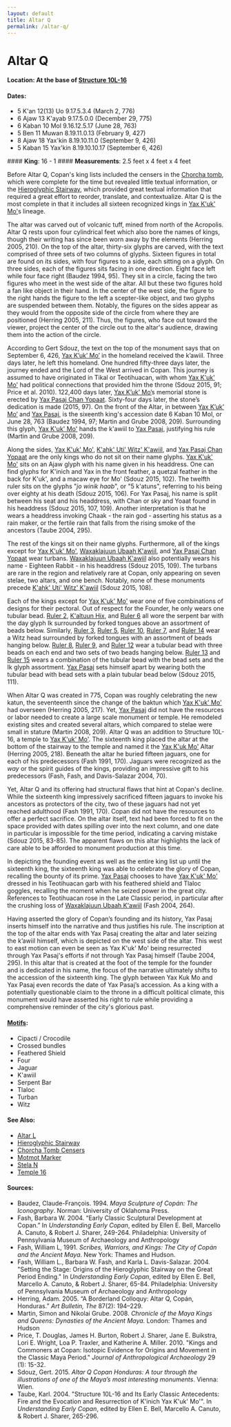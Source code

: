 ```yaml
---
layout: default
title: Altar Q
permalink: /altar-q/
---
```


# Altar Q

#### <strong>Location</strong>: At the base of <a href="{{site.baseurl}}/structure-16">Structure 10L-16</a>
#### <strong>Dates</strong>:
<ul>
<li>5 K'an 12(13) Uo 9.17.5.3.4 (March 2, 776)</li>
<li>6 Ajaw 13 K'ayab 9.17.5.0.0 (December 29, 775)</li>
<li>6 Kaban 10 Mol 9.16.12.5.17 (June 28, 763)</li>
<li>5 Ben 11 Muwan 8.19.11.0.13 (February 9, 427)</li>
<li>8 Ajaw 18 Yax'kin 8.19.10.11.0 (September 9, 426)</li>
<li>5 Kaban 15 Yax'kin 8.19.10.10.17 (September 6, 426)</li>
</ul>
#### <strong>King</strong>: 16 - 1
#### <strong>Measurements</strong>: 2.5 feet x 4 feet x 4 feet

Before Altar Q, Copan's king lists included the censers in the <a href="{{site.baseurl}}/structure-26">Chorcha tomb</a>, which were complete for the time but revealed little textual information, or the <a href="{{site.baseurl}}/hieroglyphic-stairway">Hieroglyphic Stairway</a>, which provided great textual information that required a great effort to reorder, translate, and contextualize. Altar Q is the most complete in that it includes all sixteen recognized kings in <a href="{{site.baseurl}}/yax-kuk-mo">Yax K'uk' Mo'</a>s lineage.

The altar was carved out of volcanic tuff, mined from north of the Acropolis. Altar Q rests upon four cylindrical feet which also bore the names of kings, though their writing has since been worn away by the elements (Herring 2005, 210). On the top of the altar, thirty-six glyphs are carved, with the text comprised of three sets of two columns of glyphs. Sixteen figures in total are found on its sides, with four figures to a side, each sitting on a glyph. On three sides, each of the figures sits facing in one direction. Eight face left while four face right (Baudez 1994, 95). They sit in a circle, facing the two figures who meet in the west side of the altar. All but these two figures hold a fan like object in their hand. In the center of the west side, the figure to the right hands the figure to the left a scepter-like object, and two glyphs are suspended between them. Notably, the figures on the sides appear as they would from the opposite side of the circle from where they are positioned (Herring 2005, 211). Thus, the figures, who face out toward the viewer, project the center of the circle out to the altar's audience, drawing them into the action of the circle.

According to Gert Sdouz, the text on the top of the monument says that on September 6, 426, <a href="{{site.baseurl}}/yax-kuk-mo">Yax K’uk’ Mo’</a> in the homeland received the k’awiil. Three days later, he left this homeland. One hundred fifty-three days later, the journey ended and the Lord of the West arrived in Copan. This journey is assumed to have originated in Tikal or Teotihuacan, with whom <a href="{{site.baseurl}}/yax-kuk-mo">Yax K'uk' Mo'</a> had political connections that provided him the throne (Sdouz 2015, 91; Price et al. 2010). 122,400 days later, <a href="{{site.baseurl}}/yax-kuk-mo">Yax K’uk’ Mo’</a>s memorial stone is erected by <a href="{{site.baseurl}}/yax-pasaj-chan-yopaat">Yax Pasaj Chan Yopaat</a>. Sixty-four days later, the stone’s dedication is made (2015, 97). On the front of the Altar, in between <a href="{{site.baseurl}}/yax-kuk-mo">Yax K’uk’ Mo’</a> and <a href="{{site.baseurl}}/yax-pasaj-chan-yopaat">Yax Pasaj</a>, is the sixeenth king's accession date 6 Kaban 10 Mol, or June 28, 763 (Baudez 1994, 97; Martin and Grube 2008, 209). Surrounding this glyph, <a href="{{site.baseurl}}/yax-kuk-mo">Yax K'uk' Mo'</a> hands the k'awiil to <a href="{{site.baseurl}}/yax-pasaj-chan-yopaat">Yax Pasaj</a>, justifying his rule (Martin and Grube 2008, 209).

Along the sides, <a href="{{site.baseurl}}/yax-kuk-mo">Yax K'uk' Mo'</a>, <a href="{{site.baseurl}}/kahk-uti-witz-kawiil">K'ahk' Uti' Witz' K'awiil</a>, and <a href="{{site.baseurl}}/yax-pasaj-chan-yopaat">Yax Pasaj Chan Yopaat</a> are the only kings who do not sit on their name glyphs. <a href="{{site.baseurl}}/yax-kuk-mo">Yax K'uk' Mo'</a> sits on an Ajaw glyph with his name given in his headdress. One can find glyphs for K'inich and Yax in the front feather, a quetzal feather in the back for K'uk', and a macaw eye for Mo' (Sdouz 2015, 102). The twelfth ruler sits on the glyphs "<em>jo winik haab</em>", or "5 k'atuns", referring to his being over eighty at his death (Sdouz 2015, 106). For Yax Pasaj, his name is split between his seat and his headdress, with Chan or sky and Yoaat found in his headdress (Sdouz 2015, 107, 109). Another interpretation is that he wears a headdress invoking Chaak - the rain god - asserting his status as a rain maker, or the fertile rain that falls from the rising smoke of the ancestors (Taube 2004, 295).

The rest of the kings sit on their name glyphs. Furthermore, all of the kings except for <a href="{{site.baseurl}}/yax-kuk-mo">Yax K'uk' Mo'</a>, <a href="{{site.baseurl}}/waxaklajuun-ubaah-kawiil">Waxaklajuun Ubaah K'awiil</a>, and <a href="{{site.baseurl}}/yax-pasaj-chan-yopaat">Yax Pasaj Chan Yopaat</a> wear turbans. <a href="{{site.baseurl}}/waxaklajuun-ubaah-kawiil">Waxaklajuun Ubaah K'awiil</a> also potentially wears his name - Eighteen Rabbit - in his headdress (Sdouz 2015, 109). The turbans are rare in the region and relatively rare at Copan, only appearing on seven stelae, two altars, and one bench. Notably, none of these monuments precede <a href="{{site.baseurl}}/kahk-uti-witz-kawiil">K'ahk' Uti' Witz' K'awiil</a> (Sdouz 2015, 108).

Each of the kings except for <a href="{{site.baseurl}}/yax-kuk-mo">Yax K'uk' Mo'</a> wear one of five combinations of designs for their pectoral. Out of respect for the Founder, he only wears one tubular bead. <a href="{{site.baseurl}}/popol-hol">Ruler 2</a>, <a href="{{site.baseurl}}/kaltuun-hix">K'altuun Hix</a>, and <a href="{{site.baseurl}}/ruler-6">Ruler 6</a> all wore the serpent bar with the day glyph Ik surrounded by forked tongues above an assortment of beads below. Similarly, <a href="{{site.baseurl}}/ruler-3">Ruler 3</a>, <a href="{{site.baseurl}}/ruler-5">Ruler 5</a>, <a href="{{site.baseurl}}/moon-jaguar">Ruler 10</a>, <a href="{{site.baseurl}}/bahlam-nehn">Ruler 7</a>, and <a href="{{site.baseurl}}/kahk-joplaj-chan-kawiil">Ruler 14</a> wear a Witz head surrounded by forked tongues with an assortment of beads hanging below. <a href="{{site.baseurl}}/wi-yohl-kinich">Ruler 8</a>, <a href="{{site.baseurl}}/ruler-9">Ruler 9</a>, and <a href="{{site.baseurl}}/kahk-uti-witz-kawiil">Ruler 12</a> wear a tubular bead with three beads on each end and two sets of two beads hanging below. <a href="{{site.baseurl}}/waxaklajuun-ubaah-kawiil">Ruler 13</a> and <a href="{{site.baseurl}}/kahk-yipyaj-chan-kawiil">Ruler 15</a> wears a combination of the tubular bead with the bead sets and the Ik glyph assortment. <a href="{{site.baseurl}}/yax-pasaj-chan-yopaat">Yax Pasaj</a> sets himself apart by wearing both the tubular bead with bead sets with a plain tubular bead below (Sdouz 2015, 111).

When Altar Q was created in 775, Copan was roughly celebrating the new katun, the seventeenth since the change of the baktun which <a href="{{site.baseurl}}/yax-kuk-mo">Yax K'uk' Mo'</a> had overseen (Herring 2005, 217). Yet, <a href="{{site.baseurl}}/yax-pasaj-chan-yopaat">Yax Pasaj</a> did not have the resources or labor needed to create a large scale monument or temple. He remodeled existing sites and created several altars, which compared to stelae were small in stature (Martin 2008, 209). Altar Q was an addition to Structure 10L-16, a temple to <a href="{{site.baseurl}}/yax-kuk-mo">Yax K'uk' Mo'</a>. The sixteenth king placed the altar at the bottom of the stairway to the temple and named it the <a href="{{site.baseurl}}/yax-kuk-mo">Yax K'uk Mo'</a> Altar (Herring 2005, 218). Beneath the altar he buried fifteen jaguars, one for each of his predecessors (Fash 1991, 170). Jaguars were recognized as the <em>way</em> or the spirit guides of the kings, providing an impressive gift to his predecessors (Fash, Fash, and Davis-Salazar 2004, 70).  

Yet, Altar Q and its offering had structural flaws that hint at Copan's decline. While the sixteenth king impressively sacrificed fifteen jaguars to invoke his ancestors as protectors of the city, two of these jaguars had not yet reached adulthood (Fash 1991, 170). Copan did not have the resources to offer a perfect sacrifice. On the altar itself, text had been forced to fit on the space provided with dates spilling over into the next column, and one date in particular is impossible for the time period, indicating a carving mistake (Sdouz 2015, 83-85). The apparent flaws on this altar highlights the lack of care able to be afforded to monument production at this time.    

In depicting the founding event as well as the entire king list up until the sixteenth king, the sixteenth king was able to celebrate the glory of Copan, recalling the bounty of its prime. <a href="{{site.baseurl}}/yax-pasaj-chan-yopaat">Yax Pasaj</a> chooses to have <a href="{{site.baseurl}}/yax-kuk-mo">Yax K'uk' Mo'</a> dressed in his Teotihuacan garb with his feathered shield and Tlaloc goggles, recalling the moment when he seized power in the great city. References to Teotihuacan rose in the Late Classic period, in particular after the crushing loss of <a href="{{site.baseurl}}/waxaklajuun-ubaah-kawiil">Waxaklajuun Ubaah K'awiil</a> (Fash 2004, 264).

Having asserted the glory of Copan’s founding and its history, Yax Pasaj inserts himself into the narrative and thus justifies his rule. The inscription at the top of the altar ends with Yax Pasaj creating the altar and later seizing the k’awiil himself, which is depicted on the west side of the altar. This west to east motion can even be seen as Yax K'uk' Mo' being resurrected through Yax Pasaj's efforts if not through Yax Pasaj himself (Taube 2004, 295). In this altar that is created at the foot of the temple for the founder and is dedicated in his name, the focus of the narrative ultimately shifts to the accession of the sixteenth king. The glyph between Yax Kuk Mo and Yax Pasaj even records the date of Yax Pasaj’s accession. As a king with a potentially questionable claim to the throne in a difficult political climate, this monument would have asserted his right to rule while providing a comprehensive reminder of the city's glorious past.


#### <strong><a href="{{site.baseurl}}/motif-glossary">Motifs</a></strong>:
<ul>
<li>Cipacti / Crocodile</li>
<li>Crossed bundles</li>
<li>Feathered Shield</li>
<li>Four</li>
<li>Jaguar</li>
<li>K'awiil</li>
<li>Serpent Bar</li>
<li>Tlaloc</li>
<li>Turban</li>
<li>Witz</li>
</ul>

#### <strong>See Also</strong>:
<ul>
<li><a href="{{site.baseurl}}/altar-l">Altar L</a></li>
<li><a href="{{site.baseurl}}/hieroglyphic-stairway">Hieroglyphic Stairway</a></li>
<li><a href="{{site.baseurl}}/structure-26">Chorcha Tomb Censers</a></li>
<li><a href="{{site.baseurl}}/motmot-marker">Motmot Marker</a></li>
<li><a href="{{site.baseurl}}/stela-n">Stela N</a></li>
<li><a href="{{site.baseurl}}/structure-16">Temple 16</a></li>
</ul>

#### <strong>Sources</strong>:
<ul>
<li>Baudez, Claude-François. 1994. <cite>Maya Sculpture of Copán: The Iconography</cite>. Norman: University of Oklahoma Press.</li>
<li>Fash, Barbara W. 2004. “Early Classic Sculptural Development at Copan.” In <cite>Understanding Early Copan</cite>, edited by Ellen E. Bell, Marcello A. Canuto, & Robert J. Sharer, 249-264. Philadelphia: University of Pennsylvania Museum of Archaeology and Anthropology</li>
<li>Fash, William L, 1991. <cite>Scribes, Warriors, and Kings: The City of Copán and the Ancient Maya</cite>. New York: Thames and Hudson.</li>
<li>Fash, William L., Barbara W. Fash, and Karla L. Davis-Salazar. 2004.
    "Setting the Stage: Origins of the Hieroglyphic Stairway on the Great Period Ending." In <cite>Understanding Early Copan</cite>, edited by Ellen E. Bell, Marcello A. Canuto, & Robert J. Sharer, 65-84. Philadelphia: University of Pennsylvania Museum of Archaeology and Anthropology</li>
<li>Herring, Adam. 2005. “A Borderland Colloquy: Altar Q, Copán, Honduras.” <cite>Art Bulletin, The</cite> 87(2): 194–229.</li>
<li>Martin, Simon and Nikolai Grube. 2008. <cite>Chronicle of the Maya Kings and
    Queens: Dynasties of the Ancient Maya.</cite> London: Thames and Hudson</li>
<li>Price, T. Douglas, James H. Burton, Robert J. Sharer, Jane E. Buikstra, Lori E. Wright, Loa P. Traxler, and Katherine A. Miller. 2010. "Kings and Commoners at Copan: Isotopic Evidence for Origins and Movement in the Classic Maya Period." <cite>Journal of Anthropological Archaeology</cite> 29 (1): 15-32.</li>
<li>Sdouz, Gert. 2015. <cite>Altar Q Copan Honduras: A tour through the illustrations of one of the Maya’s most interesting monuments</cite>. Vienna: Wien.</li>
<li>Taube, Karl. 2004. "Structure 10L-16 and Its Early Classic Antecedents: Fire and the Evocation and Resurrection of K'inich Yax K'uk' Mo'". In <cite>Understanding Early Copan</cite>, edited by Ellen E. Bell, Marcello A. Canuto, & Robert J. Sharer, 265-296.
</ul>

<br>
